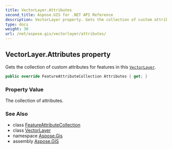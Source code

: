 ```yaml
---
title: VectorLayer.Attributes
second_title: Aspose.GIS for .NET API Reference
description: VectorLayer property. Gets the collection of custom attributes for features in this VectorLayer.
type: docs
weight: 30
url: /net/aspose.gis/vectorlayer/attributes/
---
```

## VectorLayer.Attributes property

Gets the collection of custom attributes for features in this [`VectorLayer`](../).

```csharp
public override FeatureAttributeCollection Attributes { get; }
```

### Property Value

The collection of attributes.

### See Also

* class [FeatureAttributeCollection](../../featureattributecollection/)
* class [VectorLayer](../)
* namespace [Aspose.Gis](../../vectorlayer/)
* assembly [Aspose.GIS](../../../)


